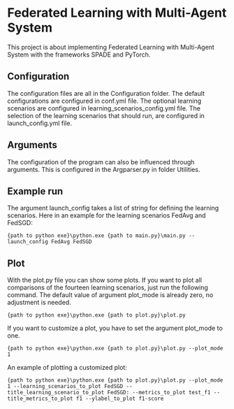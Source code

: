# Federated Learning with Multi-Agent System

This project is about implementing Federated Learning with Multi-Agent System with the frameworks SPADE and PyTorch.

## Configuration
The configuration files are all in the Configuration folder.
The default configurations are configured in conf.yml file.
The optional learning scenarios are configured in learning_scenarios_config.yml file.
The selection of the learning scenarios that should run, are configured in launch_config.yml file.

## Arguments
The configuration of the program can also be influenced through arguments. 
This is configured in the Argparser.py in folder Utilities.

## Example run
The argument launch_config takes a list of string for defining the learning scenarios.
Here in an example for the learning scenarios FedAvg and FedSGD:
```
{path to python exe}\python.exe {path to main.py}\main.py --launch_config FedAvg FedSGD
```

## Plot
With the plot.py file you can show some plots.
If you want to plot all comparisons of the fourteen learning scenarios, just run the following command. The default value of argument plot_mode is already zero, no adjustment is needed.
```
{path to python exe}\python.exe {path to plot.py}\plot.py
```
If you want to customize a plot, you have to set the argument plot_mode to one.
```
{path to python exe}\python.exe {path to plot.py}\plot.py --plot_mode 1
```
An example of plotting a customized plot:
```
{path to python exe}\python.exe {path to plot.py}\plot.py --plot_mode 1 --learning_scenarios_to_plot FedSGD --title_learning_scenario_to_plot FedSGD: --metrics_to_plot test_f1 --title_metrics_to_plot f1 --ylabel_to_plot f1-score 
```
